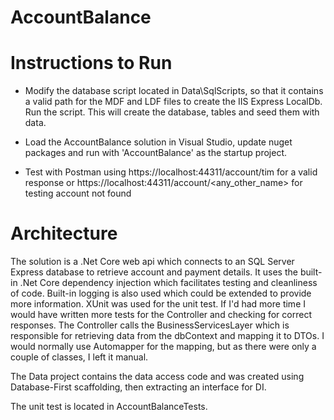 # AccountBalance

Instructions to Run
===================
* Modify the database script located in Data\SqlScripts, so that it contains a valid path for the MDF and LDF files to create the IIS Express LocalDb.
	Run the script.
	This will create the database, tables and seed them with data.

* Load the AccountBalance solution in Visual Studio, update nuget packages and run with 'AccountBalance' as the startup project.
* Test with Postman using https://localhost:44311/account/tim for a valid response or https://localhost:44311/account/<any_other_name> for testing account not found

Architecture
============

The solution is a .Net Core web api which connects to an SQL Server Express database to retrieve account and payment details.
It uses the built-in .Net Core dependency injection which facilitates testing and cleanliness of code.
Built-in logging is also used which could be extended to provide more information.
XUnit was used for the unit test. If I'd had more time I would have written more tests for the Controller and checking for correct responses.
The Controller calls the BusinessServicesLayer which is responsible for retrieving data from the dbContext and mapping it to DTOs.
I would normally use Automapper for the mapping, but as there were only a couple of classes, I left it manual.

The Data project contains the data access code and was created using Database-First scaffolding, then extracting an interface for DI.

The unit test is located in AccountBalanceTests.
